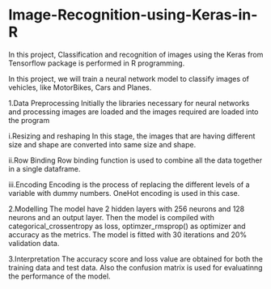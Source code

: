 # Image-Recognition-using-Keras-in-R
In this project, Classification and recognition of images using the Keras from Tensorflow package is performed in R programming.

In this project, we will train a neural network model to classify images of vehicles, like MotorBikes, Cars and Planes.

1.Data Preprocessing
Initially the libraries necessary for neural networks and processing images are loaded and the images required are loaded into the program

i.Resizing and reshaping
In this stage, the images that are having different size and shape are converted into same size and shape.

ii.Row Binding 
Row binding function is used to combine all the data together in a single dataframe.

iii.Encoding
Encoding  is the process of replacing the different levels of a variable with dummy numbers. OneHot encoding is used in this case.

2.Modelling
The model have 2 hidden layers with 256 neurons and 128 neurons and an output layer. Then the model is compiled with categorical_crossentropy as loss, optimzer_rmsprop() as optimizer and accuracy as the metrics. The model is fitted with 30 iterations and 20% validation data. 

3.Interpretation
The accuracy score and loss value are obtained for both the training data and test data. Also the confusion matrix is used for evaluatinng the performance of the model. 

